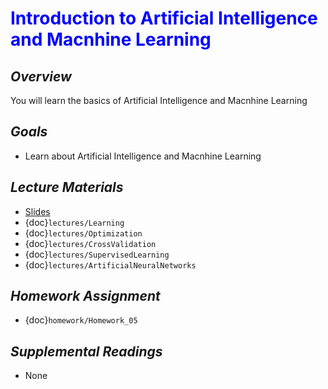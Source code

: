 # <span style="color: blue;"><b>Introduction to Artificial Intelligence and Macnhine Learning</b></span>

## *Overview*
You will learn the basics of Artificial Intelligence and Macnhine Learning

## *Goals*
* Learn about Artificial Intelligence and Macnhine Learning

## *Lecture Materials*
* [Slides](https://docs.google.com/presentation/d/1by3-6jDEorKi7_WEr6PTMfEBE8f4xrS94fNdtSuATVg/edit?usp=sharing)
* {doc}`lectures/Learning`
* {doc}`lectures/Optimization`
* {doc}`lectures/CrossValidation`
* {doc}`lectures/SupervisedLearning`
* {doc}`lectures/ArtificialNeuralNetworks`

## *Homework Assignment*
* {doc}`homework/Homework_05`

## *Supplemental Readings*
* None
